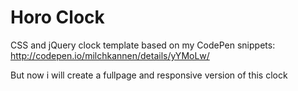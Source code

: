 # Horo Clock
CSS and jQuery clock template based on my CodePen snippets: http://codepen.io/milchkannen/details/yYMoLw/

But now i will create a fullpage and responsive version of this clock
